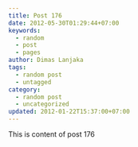```yaml
---
title: Post 176
date: 2012-05-30T01:29:44+07:00
keywords:
  - random
  - post
  - pages
author: Dimas Lanjaka
tags:
  - random post
  - untagged
category:
  - random post
  - uncategorized
updated: 2012-01-22T15:37:00+07:00
---
```

This is content of post 176